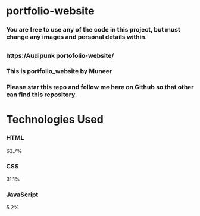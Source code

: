 # portfolio-website
### You are free to use any of the code in this project, but must change any images and personal details within.
## 
### https:/Audipunk portofolio-website/
### This is portfolio_website by Muneer
### Please star this repo and follow me here on Github so that other can find this repository.

# Technologies Used

### HTML
63.7%
 
### CSS
31.1%
 
### JavaScript
5.2%
